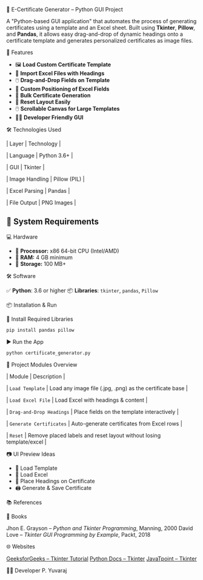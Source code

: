 🧾 E-Certificate Generator – Python GUI Project

A "Python-based GUI application" that automates the process of generating certificates using a template and an Excel sheet. Built using **Tkinter**, **Pillow**, and **Pandas**, it allows easy drag-and-drop of dynamic headings onto a certificate template and generates personalized certificates as image files.

 🚀 Features

* 🖼️ **Load Custom Certificate Template**
* 📑 **Import Excel Files with Headings**
* 🖱️ **Drag-and-Drop Fields on Template**
* 🧩 **Custom Positioning of Excel Fields**
* 🧾 **Bulk Certificate Generation**
* 🔄 **Reset Layout Easily**
* 🖱️ **Scrollable Canvas for Large Templates**
* 👨‍💻 **Developer Friendly GUI**


🛠️ Technologies Used

| Layer          | Technology   |

| Language       | Python 3.6+  |

| GUI            | Tkinter      |

| Image Handling | Pillow (PIL) |

| Excel Parsing  | Pandas       |

| File Output    | PNG Images   |


## 🧰 System Requirements

💻 Hardware

* 🧠 **Processor:** x86 64-bit CPU (Intel/AMD)
* 💾 **RAM:** 4 GB minimum
* 💽 **Storage:** 100 MB+

🛠 Software

✅ **Python**: 3.6 or higher
📦 **Libraries**: `tkinter`, `pandas`, `Pillow`


📦 Installation & Run

🔧 Install Required Libraries

```bash
pip install pandas pillow
```

▶️ Run the App

```bash
python certificate_generator.py
```

 📂 Project Modules Overview

| Module                   | Description                                                         |

| `Load Template`          | Load any image file (.jpg, .png) as the certificate base            |

| `Load Excel File`        | Load Excel with headings & content                                  |

| `Drag-and-Drop Headings` | Place fields on the template interactively                          |

| `Generate Certificates`  | Auto-generate certificates from Excel rows                          |

| `Reset`                  | Remove placed labels and reset layout without losing template/excel |

 📷 UI Preview Ideas

* 🔘 Load Template
* 🔘 Load Excel
* 🔘 Place Headings on Certificate
* 🖨️ Generate & Save Certificate


 📚 References

 📘 Books

 Jhon E. Grayson – *Python and Tkinter Programming*, Manning, 2000
 David Love – *Tkinter GUI Programming by Example*, Packt, 2018

 🌐 Websites

  [GeeksforGeeks – Tkinter Tutorial](https://www.geeksforgeeks.org/python-tkinter-tutorial/)
  [Python Docs – Tkinter](https://docs.python.org/3/library/tkinter.html)
  [JavaTpoint – Tkinter](https://www.javatpoint.com/python-tkinter)


👨‍💻 Developer
P. Yuvaraj

